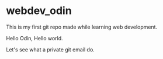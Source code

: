 # webdev_odin
This is my first git repo made while learning web development.

Hello Odin, Hello world.

Let's see what a private git email do.